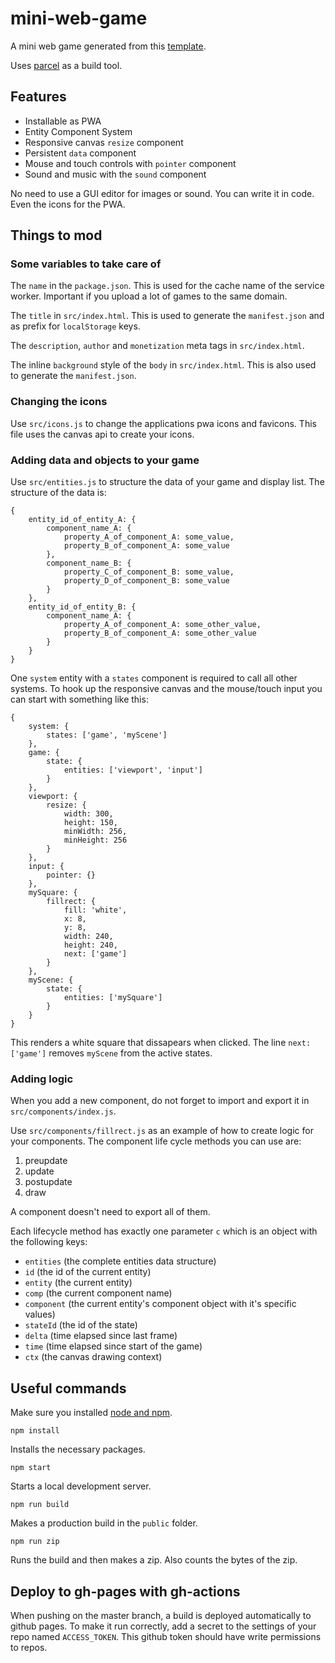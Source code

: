 # mini-web-game

A mini web game generated from this [template](https://github.com/Quinten/mini-web-game).

Uses [parcel](https://parceljs.org/) as a build tool.

## Features

- Installable as PWA
- Entity Component System
- Responsive canvas `resize` component
- Persistent `data` component
- Mouse and touch controls with `pointer` component
- Sound and music with the `sound` component

No need to use a GUI editor for images or sound. You can write it in code. Even the icons for the PWA.

## Things to mod

### Some variables to take care of

The `name` in the `package.json`. This is used for the cache name of the service worker. Important if you upload a lot of games to the same domain.

The `title` in `src/index.html`. This is used to generate the `manifest.json` and as prefix for `localStorage` keys.

The `description`, `author` and `monetization` meta tags in `src/index.html`.

The inline `background` style of the `body` in `src/index.html`. This is also used to generate the `manifest.json`.

### Changing the icons

Use `src/icons.js` to change the applications pwa icons and favicons. This file uses the canvas api to create your icons.

### Adding data and objects to your game

Use `src/entities.js` to structure the data of your game and display list. The structure of the data is:

```
{
    entity_id_of_entity_A: {
        component_name_A: {
            property_A_of_component_A: some_value,
            property_B_of_component_A: some_value
        },
        component_name_B: {
            property_C_of_component_B: some_value,
            property_D_of_component_B: some_value
        }
    },
    entity_id_of_entity_B: {
        component_name_A: {
            property_A_of_component_A: some_other_value,
            property_B_of_component_A: some_other_value
        }
    }
}
```

One `system` entity with a `states` component is required to call all other systems. To hook up the responsive canvas and the mouse/touch input you can start with something like this:

```
{
    system: {
        states: ['game', 'myScene']
    },
    game: {
        state: {
            entities: ['viewport', 'input']
        }
    },
    viewport: {
        resize: {
            width: 300,
            height: 150,
            minWidth: 256,
            minHeight: 256
        }
    },
    input: {
        pointer: {}
    },
    mySquare: {
        fillrect: {
            fill: 'white',
            x: 8,
            y: 8,
            width: 240,
            height: 240,
            next: ['game']
        }
    },
    myScene: {
        state: {
            entities: ['mySquare']
        }
    }
}
```

This renders a white square that dissapears when clicked. The line `next: ['game']` removes `myScene` from the active states.

### Adding logic

When you add a new component, do not forget to import and export it in `src/components/index.js`.

Use `src/components/fillrect.js` as an example of how to create logic for your components. The component life cycle methods you can use are:

1. preupdate
2. update
3. postupdate
4. draw

A component doesn't need to export all of them.

Each lifecycle method has exactly one parameter `c` which is an object with the following keys:

- `entities` (the complete entities data structure)
- `id` (the id of the current entity)
- `entity` (the current entity)
- `comp` (the current component name)
- `component` (the current entity's component object with it's specific values)
- `stateId` (the id of the state)
- `delta` (time elapsed since last frame)
- `time` (time elapsed since start of the game)
- `ctx` (the canvas drawing context)

## Useful commands

Make sure you installed [node and npm](https://nodejs.org/en/).

```
npm install
```

Installs the necessary packages.

```
npm start
```

Starts a local development server.

```
npm run build
```

Makes a production build in the `public` folder.

```
npm run zip
```

Runs the build and then makes a zip. Also counts the bytes of the zip.

## Deploy to gh-pages with gh-actions

When pushing on the master branch, a build is deployed automatically to github pages. To make it run correctly, add a secret to the settings of your repo named `ACCESS_TOKEN`. This github token should have write permissions to repos.




